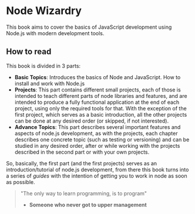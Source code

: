 # Node Wizardry

This book aims to cover the basics of JavaScript development using Node.js with modern development tools.

## How to read

This book is divided in 3 parts:

* **Basic Topics**: Introduces the basics of Node and JavaScript. How to install and work with Node.js
* **Projects**: This part contains different small projects, each of those is intended to teach different parts of node libraries and features, and are intended to produce a fully functional application at the end of each project, using only the required tools for that. With the exception of the first project, which serves as a basic introduction, all the other projects can be done at any desired order \(or skipped, if not interested\).
* **Advance Topics**: This part describes several important features and aspects of node.js development, as with the projects, each chapter describes one concrete topic \(such as testing or versioning\) and can be studied in any desired order, after or while working with the projects described in the second part or with your own projects.

So, basically, the first part \(and the first projects\) serves as an introduction/tutorial of node.js development, from there this book turns into a series of _guides_ with the intention of getting you to work in node as soon as possible.

> "The only way to learn programming, is to program"
>
>   - **Someone who never got to upper management**



